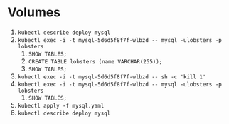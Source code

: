 # Volumes

1. `kubectl describe deploy mysql`
2. `kubectl exec -i -t mysql-5d6d5f8f7f-wlbzd -- mysql -ulobsters -p lobsters`
   1. `SHOW TABLES;`
   2. `CREATE TABLE lobsters (name VARCHAR(255));`
   3. `SHOW TABLES;`
3. `kubectl exec -i -t mysql-5d6d5f8f7f-wlbzd -- sh -c 'kill 1'`
4. `kubectl exec -i -t mysql-5d6d5f8f7f-wlbzd -- mysql -ulobsters -p lobsters`
   1. `SHOW TABLES;`
5. `kubectl apply -f mysql.yaml`
6. `kubectl describe deploy mysql`
